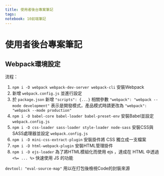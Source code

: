 ```yaml
---
title: 使用者後台專案筆記
tags: 
notebook: 10前端筆記
---
```


# 使用者後台專案筆記

## Webpack環境設定
流程：
1. `npm i -D webpack webpack-dev-server webpack-cli` 安裝Webpack
2. 新增 `webpack.config.js` 並進行設定
3. 於 `package.json` 新增 `"scripts": {...}` 相關參數 `"webpack": "webpack --mode development"` 表示是開發模式，產品模式時請更改為 `"webpack": "webpack --mode production"`
4. `npm i -D babel-core babel-loader babel-preset-env` 安裝Babel並設定 `webpack.config.js`
5. `npm i -D css-loader sass-loader style-loader node-sass` 安裝CSS與SASS處理器並設定 `webpack.config.js`
6. `npm i -D mini-css-extract-plugin` 安裝掛件將 CSS 獨立成一支檔案
7. `npm i -D html-webpack-plugin` 安裝HTML管理掛件
8. `npm i -D ejs-loader` 為了將HTML模組化而使用 ejs ，達成在 HTML 中透過 `<%= ... %>` 快速使用 JS 的功能






`devtool: "eval-source-map"`
用以在打包後檢視Code的封裝來源